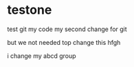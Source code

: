 # testone
test  git my code 
my second change for git

but we not needed top change this hfgh

i change my abcd group 